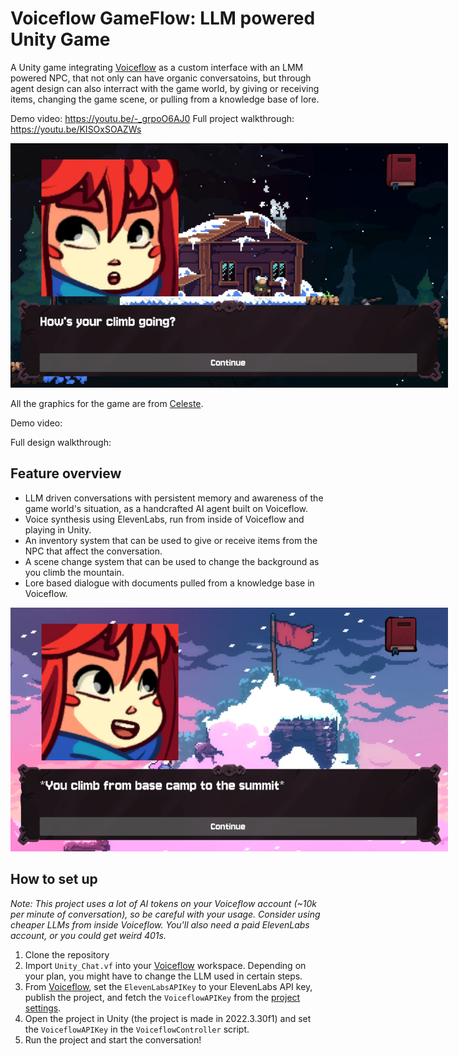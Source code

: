 # Voiceflow GameFlow: LLM powered Unity Game
A Unity game integrating [Voiceflow](https://www.voiceflow.com/?utm_source=github&utm_medium=organic&utm_campaign=developer&utm_content=unity-chat-github) as a custom interface with an LMM powered NPC, that not only can have organic conversatoins, but through agent design can also interract with the game world, by giving or receiving items, changing the game scene, or pulling from a knowledge base of lore.

Demo video: https://youtu.be/-_grpoO6AJ0
Full project walkthrough: https://youtu.be/KISOxSOAZWs

<img src="Welcome.png" alt="A screenshot of madeline welcoming us" style="max-width:700px;">

All the graphics for the game are from [Celeste](https://www.celestegame.com/).

Demo video: 

Full design walkthrough:

## Feature overview
- LLM driven conversations with persistent memory and awareness of the game world's situation, as a handcrafted AI agent built on Voiceflow.
- Voice synthesis using ElevenLabs, run from inside of Voiceflow and playing in Unity.
- An inventory system that can be used to give or receive items from the NPC that affect the conversation.
- A scene change system that can be used to change the background as you climb the mountain.
- Lore based dialogue with documents pulled from a knowledge base in Voiceflow.


<img src="Summit.png" alt="At the summit" style="max-width:700px;">

## How to set up

*Note: This project uses a lot of AI tokens on your Voiceflow account (~10k per minute of conversation), so be careful with your usage. Consider using cheaper LLMs from inside Voiceflow. You'll also need a paid ElevenLabs account, or you could get weird 401s.*

1. Clone the repository
2. Import `Unity_Chat.vf` into your [Voiceflow](https://www.voiceflow.com/?utm_source=github&utm_medium=organic&utm_campaign=developer&utm_content=unity-chat-github) workspace. Depending on your plan, you might have to change the LLM used in certain steps.
3. From [Voiceflow](https://www.voiceflow.com/?utm_source=github&utm_medium=organic&utm_campaign=developer&utm_content=unity-chat-github), set the `ElevenLabsAPIKey` to your ElevenLabs API key, publish the project, and fetch the `VoiceflowAPIKey` from the [project settings](https://developer.voiceflow.com/v2.0/reference/project).
4. Open the project in Unity (the project is made in 2022.3.30f1) and set the `VoiceflowAPIKey` in the `VoiceflowController` script.
5. Run the project and start the conversation!

